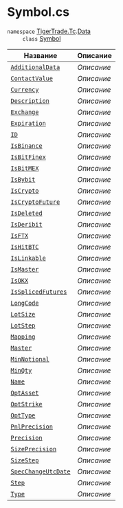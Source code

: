
# Symbol.cs
`namespace` [TigerTrade.Tc](../../../TigerTrade.Tc.md).[Data](../../../TigerTrade.Tc/Data.md)  
&nbsp;&nbsp;&nbsp;&nbsp;&nbsp;&nbsp;&nbsp;&nbsp;&nbsp;`class` [Symbol](../Symbol.cs.md)

| Название | Описание |
| --- | --- |
| [`AdditionalData`](./Свойства/AdditionalData.md) | *Описание* |
| [`ContactValue`](./Свойства/ContactValue.md) | *Описание* |
| [`Currency`](./Свойства/Currency.md) | *Описание* |
| [`Description`](./Свойства/Description.md) | *Описание* |
| [`Exchange`](./Свойства/Exchange.md) | *Описание* |
| [`Expiration`](./Свойства/Expiration.md) | *Описание* |
| [`ID`](./Свойства/ID.md) | *Описание* |
| [`IsBinance`](./Свойства/IsBinance.md) | *Описание* |
| [`IsBitFinex`](./Свойства/IsBitFinex.md) | *Описание* |
| [`IsBitMEX`](./Свойства/IsBitMEX.md) | *Описание* |
| [`IsBybit`](./Свойства/IsBybit.md) | *Описание* |
| [`IsCrypto`](./Свойства/IsCrypto.md) | *Описание* |
| [`IsCryptoFuture`](./Свойства/IsCryptoFuture.md) | *Описание* |
| [`IsDeleted`](./Свойства/IsDeleted.md) | *Описание* |
| [`IsDeribit`](./Свойства/IsDeribit.md) | *Описание* |
| [`IsFTX`](./Свойства/IsFTX.md) | *Описание* |
| [`IsHitBTC`](./Свойства/IsHitBTC.md) | *Описание* |
| [`IsLinkable`](./Свойства/IsLinkable.md) | *Описание* |
| [`IsMaster`](./Свойства/IsMaster.md) | *Описание* |
| [`IsOKX`](./Свойства/IsOKX.md) | *Описание* |
| [`IsSplicedFutures`](./Свойства/IsSplicedFutures.md) | *Описание* |
| [`LongCode`](./Свойства/LongCode.md) | *Описание* |
| [`LotSize`](./Свойства/LotSize.md) | *Описание* |
| [`LotStep`](./Свойства/LotStep.md) | *Описание* |
| [`Mapping`](./Свойства/Mapping.md) | *Описание* |
| [`Master`](./Свойства/Master.md) | *Описание* |
| [`MinNotional`](./Свойства/MinNotional.md) | *Описание* |
| [`MinQty`](./Свойства/MinQty.md) | *Описание* |
| [`Name`](./Свойства/Name.md) | *Описание* |
| [`OptAsset`](./Свойства/OptAsset.md) | *Описание* |
| [`OptStrike`](./Свойства/OptStrike.md) | *Описание* |
| [`OptType`](./Свойства/OptType.md) | *Описание* |
| [`PnlPrecision`](./Свойства/PnlPrecision.md) | *Описание* |
| [`Precision`](./Свойства/Precision.md) | *Описание* |
| [`SizePrecision`](./Свойства/SizePrecision.md) | *Описание* |
| [`SizeStep`](./Свойства/SizeStep.md) | *Описание* |
| [`SpecChangeUtcDate`](./Свойства/SpecChangeUtcDate.md) | *Описание* |
| [`Step`](./Свойства/Step.md) | *Описание* |
| [`Type`](./Свойства/Type.md) | *Описание* |
